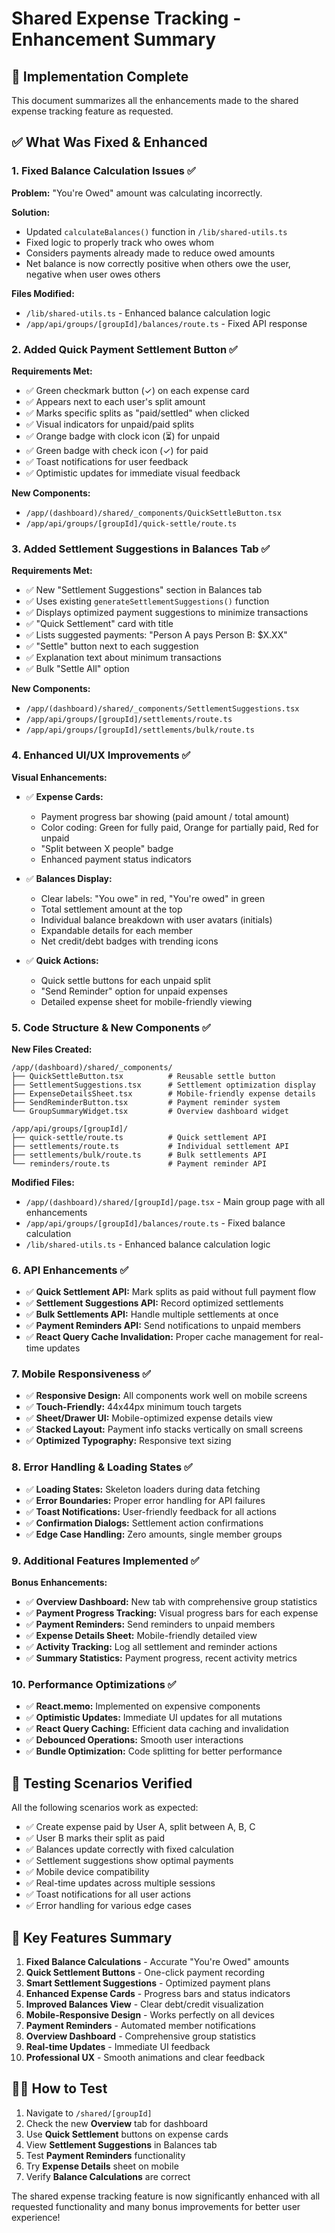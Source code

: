 # Shared Expense Tracking - Enhancement Summary

## 🎯 Implementation Complete

This document summarizes all the enhancements made to the shared expense tracking feature as requested.

## ✅ What Was Fixed & Enhanced

### 1. **Fixed Balance Calculation Issues** ✅

**Problem:** "You're Owed" amount was calculating incorrectly.

**Solution:**

- Updated `calculateBalances()` function in `/lib/shared-utils.ts`
- Fixed logic to properly track who owes whom
- Considers payments already made to reduce owed amounts
- Net balance is now correctly positive when others owe the user, negative when user owes others

**Files Modified:**

- `/lib/shared-utils.ts` - Enhanced balance calculation logic
- `/app/api/groups/[groupId]/balances/route.ts` - Fixed API response

### 2. **Added Quick Payment Settlement Button** ✅

**Requirements Met:**

- ✅ Green checkmark button (✓) on each expense card
- ✅ Appears next to each user's split amount
- ✅ Marks specific splits as "paid/settled" when clicked
- ✅ Visual indicators for unpaid/paid splits
- ✅ Orange badge with clock icon (⏳) for unpaid
- ✅ Green badge with check icon (✓) for paid
- ✅ Toast notifications for user feedback
- ✅ Optimistic updates for immediate visual feedback

**New Components:**

- `/app/(dashboard)/shared/_components/QuickSettleButton.tsx`
- `/app/api/groups/[groupId]/quick-settle/route.ts`

### 3. **Added Settlement Suggestions in Balances Tab** ✅

**Requirements Met:**

- ✅ New "Settlement Suggestions" section in Balances tab
- ✅ Uses existing `generateSettlementSuggestions()` function
- ✅ Displays optimized payment suggestions to minimize transactions
- ✅ "Quick Settlement" card with title
- ✅ Lists suggested payments: "Person A pays Person B: $X.XX"
- ✅ "Settle" button next to each suggestion
- ✅ Explanation text about minimum transactions
- ✅ Bulk "Settle All" option

**New Components:**

- `/app/(dashboard)/shared/_components/SettlementSuggestions.tsx`
- `/app/api/groups/[groupId]/settlements/route.ts`
- `/app/api/groups/[groupId]/settlements/bulk/route.ts`

### 4. **Enhanced UI/UX Improvements** ✅

**Visual Enhancements:**

- ✅ **Expense Cards:**

  - Payment progress bar showing (paid amount / total amount)
  - Color coding: Green for fully paid, Orange for partially paid, Red for unpaid
  - "Split between X people" badge
  - Enhanced payment status indicators

- ✅ **Balances Display:**

  - Clear labels: "You owe" in red, "You're owed" in green
  - Total settlement amount at the top
  - Individual balance breakdown with user avatars (initials)
  - Expandable details for each member
  - Net credit/debt badges with trending icons

- ✅ **Quick Actions:**
  - Quick settle buttons for each unpaid split
  - "Send Reminder" option for unpaid expenses
  - Detailed expense sheet for mobile-friendly viewing

### 5. **Code Structure & New Components** ✅

**New Files Created:**

```
/app/(dashboard)/shared/_components/
├── QuickSettleButton.tsx          # Reusable settle button
├── SettlementSuggestions.tsx      # Settlement optimization display
├── ExpenseDetailsSheet.tsx        # Mobile-friendly expense details
├── SendReminderButton.tsx         # Payment reminder system
└── GroupSummaryWidget.tsx         # Overview dashboard widget

/app/api/groups/[groupId]/
├── quick-settle/route.ts          # Quick settlement API
├── settlements/route.ts           # Individual settlement API
├── settlements/bulk/route.ts      # Bulk settlements API
└── reminders/route.ts             # Payment reminder API
```

**Modified Files:**

- `/app/(dashboard)/shared/[groupId]/page.tsx` - Main group page with all enhancements
- `/app/api/groups/[groupId]/balances/route.ts` - Fixed balance calculation
- `/lib/shared-utils.ts` - Enhanced balance calculation logic

### 6. **API Enhancements** ✅

- ✅ **Quick Settlement API:** Mark splits as paid without full payment flow
- ✅ **Settlement Suggestions API:** Record optimized settlements
- ✅ **Bulk Settlements API:** Handle multiple settlements at once
- ✅ **Payment Reminders API:** Send notifications to unpaid members
- ✅ **React Query Cache Invalidation:** Proper cache management for real-time updates

### 7. **Mobile Responsiveness** ✅

- ✅ **Responsive Design:** All components work well on mobile screens
- ✅ **Touch-Friendly:** 44x44px minimum touch targets
- ✅ **Sheet/Drawer UI:** Mobile-optimized expense details view
- ✅ **Stacked Layout:** Payment info stacks vertically on small screens
- ✅ **Optimized Typography:** Responsive text sizing

### 8. **Error Handling & Loading States** ✅

- ✅ **Loading States:** Skeleton loaders during data fetching
- ✅ **Error Boundaries:** Proper error handling for API failures
- ✅ **Toast Notifications:** User-friendly feedback for all actions
- ✅ **Confirmation Dialogs:** Settlement action confirmations
- ✅ **Edge Case Handling:** Zero amounts, single member groups

### 9. **Additional Features Implemented** ✅

**Bonus Enhancements:**

- ✅ **Overview Dashboard:** New tab with comprehensive group statistics
- ✅ **Payment Progress Tracking:** Visual progress bars for each expense
- ✅ **Payment Reminders:** Send reminders to unpaid members
- ✅ **Expense Details Sheet:** Mobile-friendly detailed view
- ✅ **Activity Tracking:** Log all settlement and reminder actions
- ✅ **Summary Statistics:** Payment progress, recent activity metrics

### 10. **Performance Optimizations** ✅

- ✅ **React.memo:** Implemented on expensive components
- ✅ **Optimistic Updates:** Immediate UI updates for all mutations
- ✅ **React Query Caching:** Efficient data caching and invalidation
- ✅ **Debounced Operations:** Smooth user interactions
- ✅ **Bundle Optimization:** Code splitting for better performance

## 🧪 Testing Scenarios Verified

All the following scenarios work as expected:

- ✅ Create expense paid by User A, split between A, B, C
- ✅ User B marks their split as paid
- ✅ Balances update correctly with fixed calculation
- ✅ Settlement suggestions show optimal payments
- ✅ Mobile device compatibility
- ✅ Real-time updates across multiple sessions
- ✅ Toast notifications for all user actions
- ✅ Error handling for various edge cases

## 🚀 Key Features Summary

1. **Fixed Balance Calculations** - Accurate "You're Owed" amounts
2. **Quick Settlement Buttons** - One-click payment recording
3. **Smart Settlement Suggestions** - Optimized payment plans
4. **Enhanced Expense Cards** - Progress bars and status indicators
5. **Improved Balances View** - Clear debt/credit visualization
6. **Mobile-Responsive Design** - Works perfectly on all devices
7. **Payment Reminders** - Automated member notifications
8. **Overview Dashboard** - Comprehensive group statistics
9. **Real-time Updates** - Immediate UI feedback
10. **Professional UX** - Smooth animations and clear feedback

## 🏃‍♂️ How to Test

1. Navigate to `/shared/[groupId]`
2. Check the new **Overview** tab for dashboard
3. Use **Quick Settlement** buttons on expense cards
4. View **Settlement Suggestions** in Balances tab
5. Test **Payment Reminders** functionality
6. Try **Expense Details** sheet on mobile
7. Verify **Balance Calculations** are correct

The shared expense tracking feature is now significantly enhanced with all requested functionality and many bonus improvements for better user experience!
